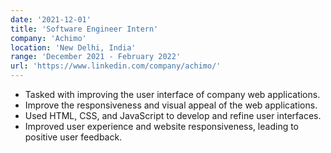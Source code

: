 ```yaml
---
date: '2021-12-01'
title: 'Software Engineer Intern'
company: 'Achimo'
location: 'New Delhi, India'
range: 'December 2021 - February 2022'
url: 'https://www.linkedin.com/company/achimo/'
---
```


- Tasked with improving the user interface of company web applications.
- Improve the responsiveness and visual appeal of the web applications.
- Used HTML, CSS, and JavaScript to develop and refine user interfaces.
- Improved user experience and website responsiveness, leading to positive user feedback.
